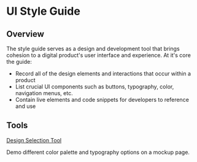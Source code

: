 # UI Style Guide

## Overview
The style guide serves as a design and development tool that brings cohesion to a digital product's user interface and experience. At it's core the guide:
  * Record all of the design elements and interactions that occur within a product
  * List crucial UI components such as buttons, typography, color, navigation menus, etc.
  * Contain live elements and code snippets for developers to reference and use

## Tools
[Design Selection Tool](design-demo.html)

Demo different color palette and typography options on a mockup page.

